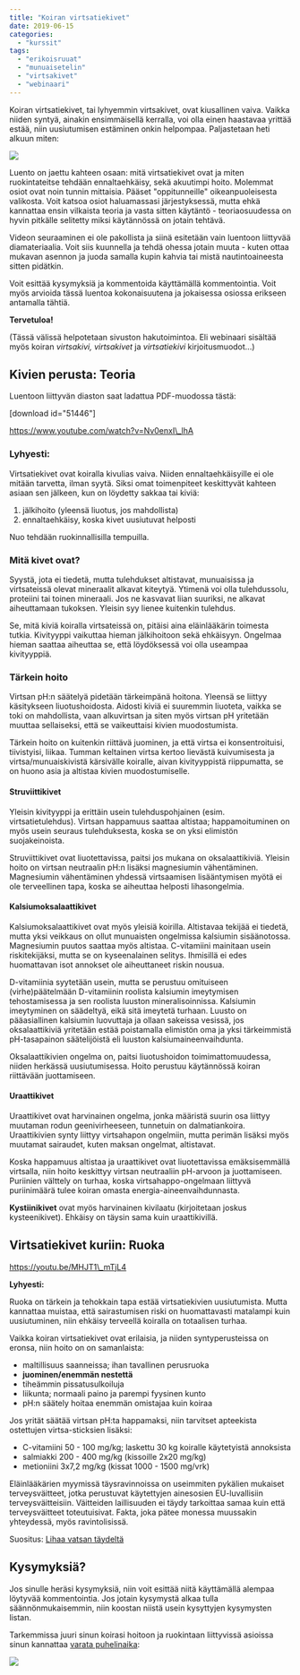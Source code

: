 ```yaml
---
title: "Koiran virtsatiekivet"
date: 2019-06-15
categories: 
  - "kurssit"
tags: 
  - "erikoisruuat"
  - "munuaisetelin"
  - "virtsakivet"
  - "webinaari"
---
```


Koiran virtsatiekivet, tai lyhyemmin virtsakivet, ovat kiusallinen vaiva. Vaikka niiden syntyä, ainakin ensimmäisellä kerralla, voi olla einen haastavaa yrittää estää, niin uusiutumisen estäminen onkin helpompaa. Paljastetaan heti alkuun miten:

<!--more-->

![](images/Dia11-1024x576.png)

Luento on jaettu kahteen osaan: mitä virtsatiekivet ovat ja miten ruokintateitse tehdään ennaltaehkäisy, sekä akuutimpi hoito. Molemmat osiot ovat noin tunnin mittaisia. Pääset "oppitunneille" oikeanpuoleisesta valikosta. Voit katsoa osiot haluamassasi järjestyksessä, mutta ehkä kannattaa ensin vilkaista teoria ja vasta sitten käytäntö - teoriaosuudessa on hyvin pitkälle selitetty miksi käytännössä on jotain tehtävä.

Videon seuraaminen ei ole pakollista ja siinä esitetään vain luentoon liittyvää diamateriaalia. Voit siis kuunnella ja tehdä ohessa jotain muuta - kuten ottaa mukavan asennon ja juoda samalla kupin kahvia tai mistä nautintoaineesta sitten pidätkin.

Voit esittää kysymyksiä ja kommentoida käyttämällä kommentointia. Voit myös arvioida tässä luentoa kokonaisuutena ja jokaisessa osiossa erikseen antamalla tähtiä.

**Tervetuloa!**

(Tässä välissä helpotetaan sivuston hakutoimintoa. Eli webinaari sisältää myös koiran _virtsakivi, virtsakivet_ ja _virtsatiekivi_ kirjoitusmuodot...)

## Kivien perusta: Teoria

Luentoon liittyvän diaston saat ladattua PDF-muodossa tästä: 

\[download id="51446"\]

https://www.youtube.com/watch?v=Nv0enxI\_lhA

### **Lyhyesti:**

Virtsatiekivet ovat koiralla kivulias vaiva. Niiden ennaltaehkäisyille ei ole mitään tarvetta, ilman syytä. Siksi omat toimenpiteet keskittyvät kahteen asiaan sen jälkeen, kun on löydetty sakkaa tai kiviä:

1. jälkihoito (yleensä liuotus, jos mahdollista)
2. ennaltaehkäisy, koska kivet uusiutuvat helposti

Nuo tehdään ruokinnallisilla tempuilla.

### Mitä kivet ovat?

Syystä, jota ei tiedetä, mutta tulehdukset altistavat, munuaisissa ja virtsateissä olevat mineraalit alkavat kiteytyä. Ytimenä voi olla tulehdussolu, proteiini tai toinen mineraali. Jos ne kasvavat liian suuriksi, ne alkavat aiheuttamaan tukoksen. Yleisin syy lienee kuitenkin tulehdus.

Se, mitä kiviä koiralla virtsateissä on, pitäisi aina eläinlääkärin toimesta tutkia. Kivityyppi vaikuttaa hieman jälkihoitoon sekä ehkäisyyn. Ongelmaa hieman saattaa aiheuttaa se, että löydöksessä voi olla useampaa kivityyppiä.

### Tärkein hoito

Virtsan pH:n säätelyä pidetään tärkeimpänä hoitona. Yleensä se liittyy käsitykseen liuotushoidosta. Aidosti kiviä ei suuremmin liuoteta, vaikka se toki on mahdollista, vaan alkuvirtsan ja siten myös virtsan pH yritetään muuttaa sellaiseksi, että se vaikeuttaisi kivien muodostumista.

Tärkein hoito on kuitenkin riittävä juominen, ja että virtsa ei konsentroituisi, tiivistyisi, liikaa. Tumman keltainen virtsa kertoo lievästä kuivumisesta ja virtsa/munuaiskivistä kärsivälle koiralle, aivan kivityyppistä riippumatta, se on huono asia ja altistaa kivien muodostumiselle.

#### Struviittikivet

Yleisin kivityyppi ja erittäin usein tulehduspohjainen (esim. virtsatietulehdus). Virtsan happamuus saattaa altistaa; happamoituminen on myös usein seuraus tulehduksesta, koska se on yksi elimistön suojakeinoista.

Struviittikivet ovat liuotettavissa, paitsi jos mukana on oksalaattikiviä. Yleisin hoito on virtsan neutraalin pH:n lisäksi magnesiumin vähentäminen. Magnesiumin vähentäminen yhdessä virtsaamisen lisääntymisen myötä ei ole terveellinen tapa, koska se aiheuttaa helposti lihasongelmia.

#### Kalsiumoksalaattikivet

Kalsiumoksalaattikivet ovat myös yleisiä koirilla. Altistavaa tekijää ei tiedetä, mutta yksi veikkaus on ollut munuaisten ongelmissa kalsiumin sisäänotossa. Magnesiumin puutos saattaa myös altistaa. C-vitamiini mainitaan usein riskitekijäksi, mutta se on kyseenalainen selitys. Ihmisillä ei edes huomattavan isot annokset ole aiheuttaneet riskin nousua.

D-vitamiinia syytetään usein, mutta se perustuu omituiseen (virhe)päätelmään D-vitamiinin roolista kalsiumin imeytymisen tehostamisessa ja sen roolista luuston mineralisoinnissa. Kalsiumin imeytyminen on säädeltyä, eikä sitä imeytetä turhaan. Luusto on pääasiallinen kalsiumin luovuttaja ja ollaan sakeissa vesissä, jos oksalaattikiviä yritetään estää poistamalla elimistön oma ja yksi tärkeimmistä pH-tasapainon säätelijöistä eli luuston kalsiumaineenvaihdunta.

Oksalaattikivien ongelma on, paitsi liuotushoidon toimimattomuudessa, niiden herkässä uusiutumisessa. Hoito perustuu käytännössä koiran riittävään juottamiseen.

#### Uraattikivet

Uraattikivet ovat harvinainen ongelma, jonka määristä suurin osa liittyy muutaman rodun geenivirheeseen, tunnetuin on dalmatiankoira. Uraattikivien synty liittyy virtsahapon ongelmiin, mutta perimän lisäksi myös muutamat sairaudet, kuten maksan ongelmat, altistavat.

Koska happamuus altistaa ja uraattikivet ovat liuotettavissa emäksisemmällä virtsalla, niin hoito keskittyy virtsan neutraaliin pH-arvoon ja juottamiseen. Puriinien välttely on turhaa, koska virtsahappo-ongelmaan liittyvä puriinimäärä tulee koiran omasta energia-aineenvaihdunnasta.

**Kystiinikivet** ovat myös harvinainen kivilaatu (kirjoitetaan joskus kysteenikivet). Ehkäisy on täysin sama kuin uraattikivillä.

## Virtsatiekivet kuriin: Ruoka

https://youtu.be/MHJT1\_mTjL4

**Lyhyesti:**

Ruoka on tärkein ja tehokkain tapa estää virtsatiekivien uusiutumista. Mutta kannattaa muistaa, että sairastumisen riski on huomattavasti matalampi kuin uusiutuminen, niin ehkäisy terveellä koiralla on totaalisen turhaa.

Vaikka koiran virtsatiekivet ovat erilaisia, ja niiden syntyperusteissa on eronsa, niin hoito on on samanlaista:

- maltillisuus saanneissa; ihan tavallinen perusruoka
- **juominen/enemmän nestettä**
- tiheämmin pissatusulkoiluja
- liikunta; normaali paino ja parempi fyysinen kunto
- pH:n säätely hoitaa enemmän omistajaa kuin koiraa

Jos yrität säätää virtsan pH:ta happamaksi, niin tarvitset apteekista ostettujen virtsa-sticksien lisäksi:

- C-vitamiini 50 - 100 mg/kg; laskettu 30 kg koiralle käytetyistä annoksista
- salmiakki 200 - 400 mg/kg (kissoille 2x20 mg/kg)
- metioniini 3x7,2 mg/kg (kissat 1000 - 1500 mg/vrk)

Eläinlääkärien myymissä täysravinnoissa on useimmiten pykälien mukaiset terveysväitteet, jotka perustuvat käytettyjen ainesosien EU-luvallisiin terveysväitteisiin. Väitteiden laillisuuden ei täydy tarkoittaa samaa kuin että terveysväitteet toteutuisivat. Fakta, joka pätee monessa muussakin yhteydessä, myös ravintolisissä.

Suositus: [Lihaa vatsan täydeltä](https://www.katiska.eu/tieto/koira-ruokinta-liha/koiralle-lihaa-vatsan-taydelta/)

## Kysymyksiä?

Jos sinulle heräsi kysymyksiä, niin voit esittää niitä käyttämällä alempaa löytyvää kommentointia. Jos jotain kysymystä alkaa tulla säännönmukaisemmin, niin koostan niistä usein kysyttyjen kysymysten listan.

Tarkemmissa juuri sinun koirasi hoitoon ja ruokintaan liittyvissä asioissa sinun kannattaa [varata puhelinaika](https://store.katiska.info/tuote/puhelinneuvonta/):

[![](images/koiran-ruokintaneuvonta.jpg)](https://store.katiska.info/tuote/puhelinneuvonta/)
